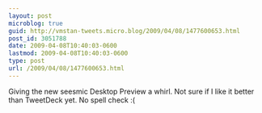 ```yaml
---
layout: post
microblog: true
guid: http://vmstan-tweets.micro.blog/2009/04/08/1477600653.html
post_id: 3051788
date: 2009-04-08T10:40:03-0600
lastmod: 2009-04-08T10:40:03-0600
type: post
url: /2009/04/08/1477600653.html
---
```

Giving the new seesmic Desktop Preview a whirl. Not sure if I like it better than TweetDeck yet. No spell check :(
